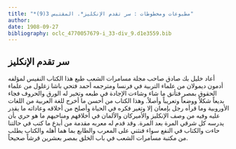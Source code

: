 ```yaml
---
title: "*مطبوعات ومخطوطات : سر تقدم الإنكليز*. المقتبس 3(9)"
author: 
date: 1908-09-27
bibliography: oclc_4770057679-i_33-div_9.d1e3559.bib
---
```




##  سر تقدم الإنكليز 


 أعاد خليل بك صادق صاحب مجلة مسامرات الشعب طبع هذا الكتاب النفيس لمؤلفه أدمون ديمولان من علماء التربية في فرنسا ومترجمه أحمد فتحي باشا زغلول من علماء الحقوق بمصر فتأنق ما شاء وشاءت الإجادة في طبعه وتخير له الورق والحروف فجاء بديعاً شكلاً ووضعاً وتعريباً وأصلاً. وهذا الكتاب من أحسن ما أخرج للغة العربية من اللغات الأوروبية وما قرأه رجل بإمعان إلا وتغير فكره في الحياة وأصلح من أخلاقه وعاداته ما يقدر عليه وفيه من وصف الإنكليز والأميركان والألمان في أخلاقهم ومناحيهم ما هو حري بأن يدرسه كل شرقي المرة بعد المرة. وقد قدم له معربه مقدمة من أبدع ما كتب في حالتنا حاءت والكتاب في النفع سواء فنثني على المعرب والطابع بما هما أهله والكتاب يطلب من مكتبة مسامرات الشعب في باب الخلق بمصر بعشرين قرشاً صحيحاً. 
